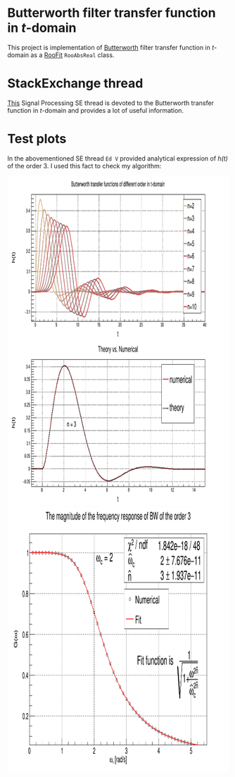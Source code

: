 # Butterworth filter transfer function in *t*-domain
This project is implementation of [Butterworth](https://en.wikipedia.org/wiki/Butterworth_filter) filter transfer function in *t*-domain as a [RooFit](https://root.cern.ch/roofit) `RooAbsReal` class.

# StackExchange thread
[This](https://dsp.stackexchange.com/questions/63780/butterworth-filter-transfer-function-in-time-domain/63785?noredirect=1#comment129561_63785) Signal Processing SE thread is devoted to the Butterworth transfer function in *t*-domain and provides a lot of useful information.

# Test plots
In the abovementioned SE thread `Ed V` provided analytical expression of *h(t)* of the order 3. I used this fact to check my algorithm:
<p float="center">
  <img src="test/pics/Test.png" height="750">
  <img src="test/pics/Frequency.png" height="600">
</p></img></img></p>
